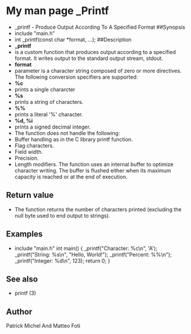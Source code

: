 # My man page _Printf
- _printf \- Produce Output According To A Specified Format
##Synopsis
- include "main.h"
- int _printf(const char *format, ...);
##Description
- **_printf**
- is a custom function that produces output according to a specified format. It writes output to the standard output stream, stdout.
- **format**
- parameter is a character string composed of zero or more directives. The following conversion specifiers are supported:
- **%c**
- prints a single chararcter
- **%s**
- prints a string of characters.
- **%%**
- prints a literal '%' character.
- **%d, %i**
- prints a signed decimal integer.
- The function does not handle the following:
- Buffer handling as in the C library printf function.
- Flag characters.
- Field width.
- Precision.
- Length modifiers.
The function uses an internal buffer to optimize character writing. The buffer is flushed either when its maximum capacity is reached or at the end of execution.
## Return value
- The function returns the number of characters printed (excluding the null byte used to end output to strings).
## Examples
- include "main.h"
int main() {
    _printf("Character: %c\n", 'A');
    _printf("String: %s\n", "Hello, World!");
    _printf("Percent: %%\n");
    _printf("Integer: %d\n", 123);
    return 0;
}
## See also
- printf (3)
## Author
Patrick Michel And Matteo Foti